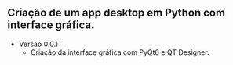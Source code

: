 ## Criação de um app desktop em Python com interface gráfica.

- Versão 0.0.1
  - Criação da interface gráfica com PyQt6 e QT Designer.
